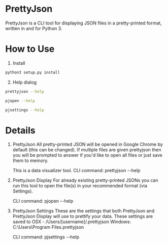 # PrettyJson

PrettyJson is a CLI tool for displaying JSON files in a pretty-printed format, written in and for Python 3.


# How to Use
1. Install
```bash
python3 setup.py install
```
2. Help dialog

```bash
prettyjson --help
```

```bash
pjopen --help
```

```bash
pjsettings --help
```

# Details
1. PrettyJson 
    All pretty-printed JSON will be opened in Google Chrome by default (this can be changed). If multiple files are given prettyjson then you will be prompted to answer if you'd like to open all files or just save them to memory. 

    This is a data visualizer tool.
    CLI command: prettyjson --help

2. PrettyJson Display
    For already existing pretty-printed JSONs you can run this tool to open the file(s) in your recommended format (via Settings).

    CLI command: pjopen --help

3. PrettyJson Settings
    These are the settings that both PrettyJson and PrettyJson Display will use to prettify your data. These settings are saved to 
    OSX - /Users/[username]/.prettyjson
    Windows: C:\Users\Program Files\.prettyjson

    CLI command: pjsettings --help

 

